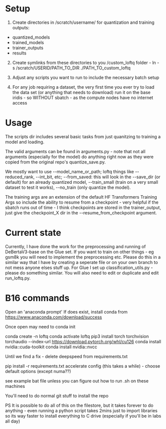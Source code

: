 # Setup

1. Create directories in /scratch/username/ for quantization and training outputs:
- quantized_models
- trained_models
- trainer_outputs
- results

2. Create symlinks from these directories to you /custom_loftq folder - ln -s /scratch/USERID/PATH_TO_DIR ./PATH_TO_custom_loftq

3. Adjust any scripts you want to run to include the necessary batch setup

4. For any job requiring a dataset, the very first time you ever try to load the data set (or anything that needs to download) run it on the base iridis - so WITHOUT sbatch - as the compute nodes have no internet access

# Usage

The scripts dir includes several basic tasks from just quanitzing to training a model and loading.

The valid arguments can be found in arguments.py - note that not all arguments (especially for the model) do anything right now as they were copied from the original repo's quantize_save.py. 

We mostly want to use --model_name_or_path; loftq things like --reduced_rank, --int_bit, etc; --from_saved: this will look in the --save_dir (or default) for an already quantized model, --train_small (train on a very small dataset to test it works), --no_train (only quantize the model). 

The training args are an extension of the default HF Transformers Training Args so include the ability to resume from a checkpoint - very helpful if the sbatch runs out of time - I think checkpoints are stored in the trainer_output, just give the checkpoint_X dir in the --resume_from_checkpoint argument.

# Current state
Currently, I have done the work for the preprocessing and running of DeBertaV3-base on the Glue set. If you want to train on other things - eg gsm8k you will need to implement the preprocessing etc. Please do this in a similar way that I have by creating a seperate file or on your own branch to not mess anyone elses stuff up. For Glue I set up classification_utils.py - please do something similar. You will also need to edit or duplicate and edit run_loftq.py.

# B16 commands
Open an 'anaconda prompt'
If does exist, install conda from https://www.anaconda.com/download/success

Once open may need to conda init

conda create -n loftq
conda activate loftq
pip3 install torch torchvision torchaudio --index-url https://download.pytorch.org/whl/cu126
conda install nvidia::cuda-toolkit
conda install nvidia::nvcc

Until we find a fix - delete deepspeed from requirements.txt

pip install -r requirements.txt
accelerate config (this takes a while) - choose default options (except numa??)

see example bat file unless you can figure out how to run .sh on these machines

You'll need to do normal git stuff to install the repo

PS It is possible to do all of this on the filestore, but it takes forever to do anything - even running a python script takes 2mins just to import libraries so its way faster to install everything to C drive (especially if you'll be in labs all day)
